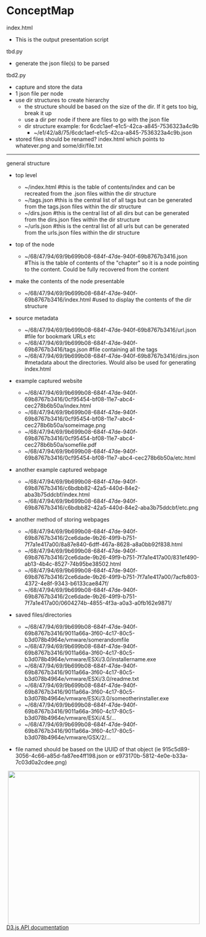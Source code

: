 # ConceptMap

index.html
* This is the output presentation script

tbd.py
* generate the json file(s) to be parsed

tbd2.py
* capture and store the data
* 1 json file per node
* use dir structures to create hierarchy
  * the structure should be based on the size of the dir.  If it gets too big, break it up
  * use a dir per node if there are files to go with the json file
  * dir structure example:  for 6cdc1aef-e1c5-42ca-a845-7536323a4c9b
    * ~/e1/42/a8/75/6cdc1aef-e1c5-42ca-a845-7536323a4c9b.json
* stored files should be renamed?
index.html
which points to whatever.png and some/dir/file.txt

---


general structure
* top level
  * ~/index.html #this is the table of contents/index and can be recreated from the .json files within the dir structure
  * ~/tags.json  #this is the central list of all tags but can be generated from the tags.json files within the dir structure
  * ~/dirs.json  #this is the central list of all dirs but can be generated from the dirs.json files within the dir structure
  * ~/urls.json  #this is the central list of all urls but can be generated from the urls.json files within the dir structure

* top of the node
  * ~/68/47/94/69/9b699b08-684f-47de-940f-69b8767b3416.json  #This is the table of contents of the "chapter" so it is a node pointing to the content.  Could be fully recovered from the content

* make the contents of the node presentable
  * ~/68/47/94/69/9b699b08-684f-47de-940f-69b8767b3416/index.html  #used to display the contents of the dir structure

* source metadata
  * ~/68/47/94/69/9b699b08-684f-47de-940f-69b8767b3416/url.json  #file for bookmark URLs etc
  * ~/68/47/94/69/9b699b08-684f-47de-940f-69b8767b3416/tags.json  #file containing all the tags
  * ~/68/47/94/69/9b699b08-684f-47de-940f-69b8767b3416/dirs.json  #metadata about the directories.  Would also be used for generating index.html

* example captured website
  * ~/68/47/94/69/9b699b08-684f-47de-940f-69b8767b3416/0cf95454-bf08-11e7-abc4-cec278b6b50a/index.html
  * ~/68/47/94/69/9b699b08-684f-47de-940f-69b8767b3416/0cf95454-bf08-11e7-abc4-cec278b6b50a/someimage.png
  * ~/68/47/94/69/9b699b08-684f-47de-940f-69b8767b3416/0cf95454-bf08-11e7-abc4-cec278b6b50a/somefile.pdf
  * ~/68/47/94/69/9b699b08-684f-47de-940f-69b8767b3416/0cf95454-bf08-11e7-abc4-cec278b6b50a/etc.html

* another example captured webpage
  * ~/68/47/94/69/9b699b08-684f-47de-940f-69b8767b3416/c6bdbb82-42a5-440d-84e2-aba3b75ddcbf/index.html
  * ~/68/47/94/69/9b699b08-684f-47de-940f-69b8767b3416/c6bdbb82-42a5-440d-84e2-aba3b75ddcbf/etc.png

* another method of storing webpages
  * ~/68/47/94/69/9b699b08-684f-47de-940f-69b8767b3416/2ce6dade-9b26-49f9-b751-7f7a1e417a00/8a87e840-6dff-467a-8628-a8a0bb92f838.html
  * ~/68/47/94/69/9b699b08-684f-47de-940f-69b8767b3416/2ce6dade-9b26-49f9-b751-7f7a1e417a00/831ef490-ab13-4b4c-8527-74b95be38502.html
  * ~/68/47/94/69/9b699b08-684f-47de-940f-69b8767b3416/2ce6dade-9b26-49f9-b751-7f7a1e417a00/7acfb803-4372-4e8f-9343-b6133cae847f/
  * ~/68/47/94/69/9b699b08-684f-47de-940f-69b8767b3416/2ce6dade-9b26-49f9-b751-7f7a1e417a00/0604274b-4855-4f3a-a0a3-a0fb162e9871/

* saved files/directories
  * ~/68/47/94/69/9b699b08-684f-47de-940f-69b8767b3416/9011a66a-3f60-4c17-80c5-b3d078b4964e/vmware/somerandomfile
  * ~/68/47/94/69/9b699b08-684f-47de-940f-69b8767b3416/9011a66a-3f60-4c17-80c5-b3d078b4964e/vmware/ESXi/3.0/installername.exe
  * ~/68/47/94/69/9b699b08-684f-47de-940f-69b8767b3416/9011a66a-3f60-4c17-80c5-b3d078b4964e/vmware/ESXi/3.0/readme.txt
  * ~/68/47/94/69/9b699b08-684f-47de-940f-69b8767b3416/9011a66a-3f60-4c17-80c5-b3d078b4964e/vmware/ESXi/3.0/someotherinstaller.exe
  * ~/68/47/94/69/9b699b08-684f-47de-940f-69b8767b3416/9011a66a-3f60-4c17-80c5-b3d078b4964e/vmware/ESXi/4.5/...
  * ~/68/47/94/69/9b699b08-684f-47de-940f-69b8767b3416/9011a66a-3f60-4c17-80c5-b3d078b4964e/vmware/GSX/2/...






* file named should be based on the UUID of that object (ie 915c5d89-3056-4c66-a85d-fa87ee4ff198.json or e973170b-5812-4e0e-b33a-7c03d0a2cdee.png)

<img src="https://imgs.xkcd.com/comics/digital_resource_lifespan_2x.png" align="right" width="500" height="400">



[D3.js API documentation](https://github.com/d3/d3/blob/master/API.md)
